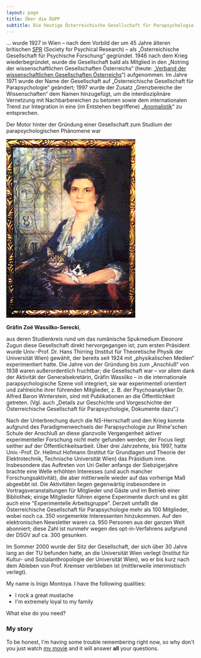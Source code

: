 ```yaml
---
layout: page
title: Über die ÖGPP
subtitle: Die heutige Österreichische Gesellschaft für Parapsychologie und Grenzbereiche der Wissenschaften
---
```


... wurde 1927 in Wien – nach dem Vorbild der um 45 Jahre älteren britischen [SPR](http://www.spr.ac.uk/) (Society for Psychical Research) – als „Österreichische Gesellschaft für Psychische Forschung“  gegründet. 1946 nach dem Krieg wiederbegründet, wurde die Gesellschaft bald als Mitglied in den „Notring der wissenschaftlichen Gesellschaften Österreichs“ (heute: „[Verband der wissenschaftlichen Gesellschaften Österreichs](http://www.vwgoe.at/)“) aufgenommen. Im Jahre 1971 wurde der Name der Gesellschaft  auf „Österreichische Gesellschaft für Parapsychologie“ geändert; 1997 wurde der Zusatz „Grenzbereiche der Wissenschaften“ dem Namen hinzugefügt, um die interdisziplinäre Vernetzung mit Nachbarbereichen zu betonen sowie dem internationalen Trend zur Integration in eine (im Entstehen begriffene) „[Anomalistik](http://www.anomalistik.de/ano.pdf)“ zu entsprechen.

Der Motor hinter der Gründung einer Gesellschaft zum Studium der parapsychologischen Phänomene war 

![wassilk2.gif](assets%2Fimg%2Fwassilk2.gif)

**Gräfin Zoë Wassilko-Serecki**,

aus deren Studienkreis rund um das rumänische Spukmedium Eleonore Zugun diese Gesellschaft direkt hervorgegangen ist; zum ersten Präsident wurde Univ.-Prof. Dr. Hans Thirring (Institut für Theoretische Physik der Universität Wien) gewählt, der bereits seit 1924 mit „physikalischen Medien“ experimentiert hatte. Die Jahre von der Gründung bis zum „Anschluß“ von 1938 waren außerordentlich fruchtbar; die Gesellschaft war – vor allem dank der Aktivität der Generalsekretärin, Gräfin Wassilko – in die internationale parapsychologische Szene voll integriert, sie war experimentell orientiert und zahlreiche ihrer führenden Mitglieder, z. B. der Psychoanalytiker Dr. Alfred Baron Winterstein, sind mit Publikationen an die Öffentlichkeit getreten.   (Vgl. auch „Details zur Geschichte und Vorgeschichte der Österreichische Gesellschaft für Parapsychologie, Dokumente dazu“.)

Nach der Unterbrechung durch die NS-Herrschaft und den Krieg konnte aufgrund des Paradigmenwechsels der Parapsychologie zur Rhine'schen Schule der Anschluß an diese glanzvolle Vergangenheit aktiver experimenteller Forschung nicht mehr gefunden werden; der Focus liegt seither auf der Öffentlichkeitsarbeit. Über drei Jahrzehnte, bis 1997, hatte Univ.-Prof. Dr. Hellmut Hofmann (Institut für Grundlagen und Theorie der Elektrotechnik, Technische Universität Wien) das Präsidium inne.  Insbesondere das Auftreten von Uri Geller anfangs der Siebzigerjahre brachte eine Welle erhöhten Interesses (und auch mancher Forschungsaktivität), die aber mittlerweile wieder auf das vorherige Maß abgeebbt ist. Die Aktivitäten liegen gegenwärtig insbesondere in Vortragsveranstaltungen für Mitglieder und Gäste und im Betrieb einer Bibliothek; einige Mitglieder führen eigene Experimente durch und es gibt auch eine "Experimentelle Arbeitsgruppe".  Derzeit umfaßt die Österreichische Gesellschaft für Parapsychologie mehr als 100 Mitglieder, wobei noch ca. 350 vorgemerkte Interessenten hinzukommen. Auf den elektronischen Newsletter waren ca. 950 Personen aus der ganzen Welt abonniert; diese Zahl ist nunmehr wegen des opt-in-Verfahrens aufgrund der DSGV auf ca. 300 gesunken.

Im Sommer 2000 wurde der Sitz der Gesellschaft, der sich über 30 Jahre lang an der TU befunden hatte, an die Universität Wien verlegt (Institut für Kultur- und Sozialanthropologie der Universität Wien), wo er bis kurz nach dem Ableben von Prof. Kremser verblieben ist (mittlerweile interimistisch verlegt).




My name is Inigo Montoya. I have the following qualities:

- I rock a great mustache
- I'm extremely loyal to my family

What else do you need?

### My story

To be honest, I'm having some trouble remembering right now, so why don't you just watch [my movie](https://en.wikipedia.org/wiki/The_Princess_Bride_%28film%29) and it will answer **all** your questions.
